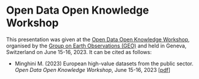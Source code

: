 # Open Data Open Knowledge Workshop
This presentation was given at the [Open Data Open Knowledge Workshop](https://earthobservations.org/odok2023.php), organised by the [Group on Earth Observations (GEO)](https://www.earthobservations.org/) and held in Geneva, Switzerland on June 15-16, 2023. It can be cited as follows:

* Minghini M. (2023) European high-value datasets from the public sector. _Open Data Open Knowledge Workshop_, June 15-16, 2023 [[pdf](Session5_7_Marco%20Minghini.pdf)]
